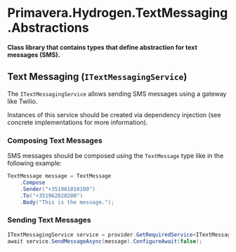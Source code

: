 # Primavera.Hydrogen.TextMessaging.Abstractions

**Class library that contains types that define abstraction for text messages (SMS).**

## Text Messaging (`ITextMessagingService`)

The `ITextMessagingService` allows sending SMS messages using a gateway like Twilio.

Instances of this service should be created via dependency injection (see concrete implementations for more information).

### Composing Text Messages

SMS messages should be composed using the `TextMessage` type like in the following example:

```csharp
TextMessage message = TextMessage
    .Compose
    .Sender("+351961010100")
    .To("+351962020200")
    .Body("This is the message.");
```

### Sending Text Messages

```csharp
ITextMessagingService service = provider.GetRequiredService<ITextMessagingService>();
await service.SendMessageAsync(message).ConfigureAwait(false);
```